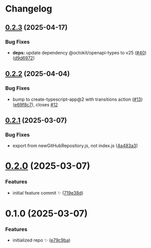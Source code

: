 # Changelog

## [0.2.3](https://github.com/JoshuaKGoldberg/new-github-repository/compare/0.2.2...0.2.3) (2025-04-17)

### Bug Fixes

- **deps:** update dependency @octokit/openapi-types to v25 ([#40](https://github.com/JoshuaKGoldberg/new-github-repository/issues/40)) ([d9d6972](https://github.com/JoshuaKGoldberg/new-github-repository/commit/d9d6972e74f019b21a29af1997d2971747e73c31))

## [0.2.2](https://github.com/JoshuaKGoldberg/new-github-repository/compare/0.2.1...0.2.2) (2025-04-04)

### Bug Fixes

- bump to create-typescript-app@2 with transitions action ([#13](https://github.com/JoshuaKGoldberg/new-github-repository/issues/13)) ([e69f8c7](https://github.com/JoshuaKGoldberg/new-github-repository/commit/e69f8c7dfbe8aee30900fc68350c8cf3f08d959d)), closes [#12](https://github.com/JoshuaKGoldberg/new-github-repository/issues/12)

## [0.2.1](https://github.com/JoshuaKGoldberg/new-github-repository/compare/0.2.0...0.2.1) (2025-03-07)

### Bug Fixes

- export from newGitHubRepository.js, not index.js ([4a483a3](https://github.com/JoshuaKGoldberg/new-github-repository/commit/4a483a3d26287706344c6f9cb306a319c4303641))

# [0.2.0](https://github.com/JoshuaKGoldberg/new-github-repository/compare/0.1.0...0.2.0) (2025-03-07)

### Features

- initial feature commit ✨ ([719e38d](https://github.com/JoshuaKGoldberg/new-github-repository/commit/719e38d7fd42d3e0c1d2994286720f318b9f80cb))

# 0.1.0 (2025-03-07)

### Features

- initialized repo ✨ ([e79c9ba](https://github.com/JoshuaKGoldberg/new-github-repository/commit/e79c9bab703a6fa647d6f17648e44f9117212294))
